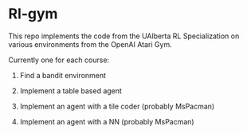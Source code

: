 # Rl-gym

This repo implements the code from the UAlberta RL Specialization on various environments from the OpenAI Atari Gym.

Currently one for each course:

1. Find a bandit environment 

2. Implement a table based agent

3. Implement an agent with a tile coder (probably MsPacman)

4. Implement an agent with a NN (probably MsPacman)
